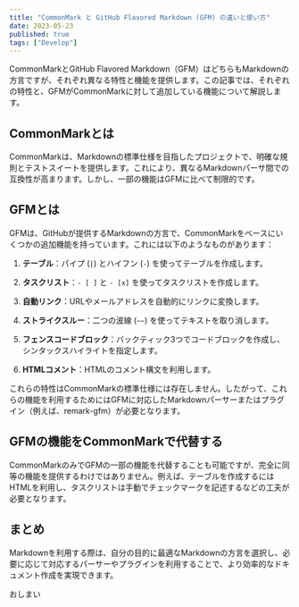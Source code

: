 ```yaml
---
title: "CommonMark と GitHub Flavored Markdown (GFM) の違いと使い方"
date: 2023-05-23
published: true
tags: ["Develop"]
---
```


CommonMarkとGitHub Flavored Markdown（GFM）はどちらもMarkdownの方言ですが、それぞれ異なる特性と機能を提供します。この記事では、それぞれの特性と、GFMがCommonMarkに対して追加している機能について解説します。

## CommonMarkとは

CommonMarkは、Markdownの標準仕様を目指したプロジェクトで、明確な規則とテストスイートを提供します。これにより、異なるMarkdownパーサ間での互換性が高まります。しかし、一部の機能はGFMに比べて制限的です。

## GFMとは

GFMは、GitHubが提供するMarkdownの方言で、CommonMarkをベースにいくつかの追加機能を持っています。これには以下のようなものがあります：

1. **テーブル**：パイプ (`|`) とハイフン (`-`) を使ってテーブルを作成します。

2. **タスクリスト**：`- [ ]` と `- [x]` を使ってタスクリストを作成します。

3. **自動リンク**：URLやメールアドレスを自動的にリンクに変換します。

4. **ストライクスルー**：二つの波線 (`~~`) を使ってテキストを取り消します。

5. **フェンスコードブロック**：バックティック3つでコードブロックを作成し、シンタックスハイライトを指定します。

6. **HTMLコメント**：HTMLのコメント構文を利用します。

これらの特性はCommonMarkの標準仕様には存在しません。したがって、これらの機能を利用するためにはGFMに対応したMarkdownパーサーまたはプラグイン（例えば、remark-gfm）が必要となります。

## GFMの機能をCommonMarkで代替する

CommonMarkのみでGFMの一部の機能を代替することも可能ですが、完全に同等の機能を提供するわけではありません。例えば、テーブルを作成するにはHTMLを利用し、タスクリストは手動でチェックマークを記述するなどの工夫が必要となります。

## まとめ

Markdownを利用する際は、自分の目的に最適なMarkdownの方言を選択し、必要に応じて対応するパーサーやプラグインを利用することで、より効率的なドキュメント作成を実現できます。

おしまい